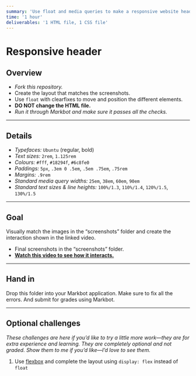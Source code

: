 ```yaml
---
summary: 'Use float and media queries to make a responsive website header.'
time: '1 hour'
deliverables: '1 HTML file, 1 CSS file'
---
```


# Responsive header

## Overview

- *Fork this repository.*
- Create the layout that matches the screenshots.
- Use `float` with clearfixes to move and position the different elements.
- **DO NOT change the HTML file.**
- *Run it through Markbot and make sure it passes all the checks.*

---

## Details

- *Typefaces:* `Ubuntu` (regular, bold)
- *Text sizes:* `2rem`, `1.125rem`
- *Colours:* `#fff`, `#18294f`, `#6c8fe0`
- *Paddings:* `5px`, `.3em 0 .5em`, `.5em .75em`, `.75rem`
- *Margins:* `.9rem`
- *Standard media query widths:* `25em`, `38em`, `60em`, `90em`
- *Standard text sizes & line heights:* `100%/1.3`, `110%/1.4`, `120%/1.5`, `130%/1.5`

---

## Goal

Visually match the images in the “screenshots” folder and create the interaction shown in the linked video.

- Final screenshots in the “screenshots” folder.
- [**Watch this video to see how it interacts.**](https://youtu.be/c5Xahz7qQGQ)

---

## Hand in

Drop this folder into your Markbot application. Make sure to fix all the errors. And submit for grades using Markbot.

---

## Optional challenges

*These challenges are here if you’d like to try a little more work—they are for extra experience and learning. They are completely optional and not graded. Show them to me if you’d like—I’d love to see them.*

1. Use [flexbox](https://learn-the-web.algonquindesign.ca/topics/flow-display/#flexbox) and complete the layout using `display: flex` instead of `float`
